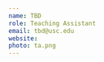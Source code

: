```yaml
---
name: TBD
role: Teaching Assistant
email: tbd@usc.edu
website:
photo: ta.png
---
```


<!-- I like teaching Computer Science! -->
